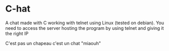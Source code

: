 # C-hat
A chat made with C working with telnet using Linux (tested on debian).
You need to access the server hosting the program by using telnet and giving it the right IP 


C'est pas un chapeau c'est un chat "miaouh"
